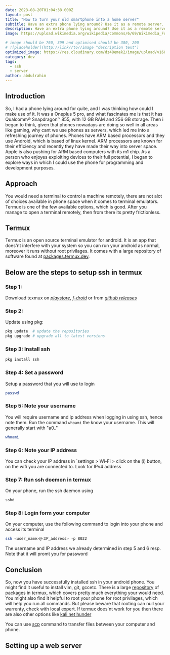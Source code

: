 ```yaml
---
date: 2023-08-20T01:04:38.000Z
layout: post
title: "How to turn your old smartphone into a home server"
subtitle: Have an extra phone lying around? Use it as a remote server. SSH into it, access its terminal. Transfer files using scp. And much more...
description: Have an extra phone lying around? Use it as a remote server. SSH into it, access its terminal. Transfer files using scp. And much more...
image: https://upload.wikimedia.org/wikipedia/commons/6/69/Wikimedia_Foundation_Servers-8055_35.jpg

# image should be 760, 399 and optimised should be 380, 200
# ![placeholder](http://link//to//image "description text")
optimized_image: https://res.cloudinary.com/dz48emek2/image/upload/v1689964438/samples/food/spices.jpg
category: dev
tags:
  - ssh
  - server
author: abdulrahim
---
```


## Introduction

So, I had a phone lying around for quite, and I was thinking how could I make use of it. It was a Oneplus 5 pro, and what fascinates me is that it has Qualcomm® Snapdragon™ 855, with 12 GB RAM and 256 GB storage. Then i began to think, given that phones nowadays are doing so well in all areas like gaming, why cant we use phones as servers, which led me into a refreshing journey of phones. Phones have ARM based processors and they use Android, which is based of linux kernel. ARM processors are known for their efficiency and recently they have made their way into server space. Apple is also pushing for ARM based computers with its m1 chip. As a person who enjoyes exploiting devices to their full potential, I began to explore ways in which I could use the phone for programming and development purposes.

## Approach

You would need a terminal to control a machine remotely, there are not alot of choices available in phone space when it comes to terminal emulators. Termux is one of the few available options, which is good. After you manage to open a terminal remotely, then from there its pretty frictionless.

## Termux

Termux is an open source terminal emulator for android. It is an app that does'nt interfere with your system so you can run your android as normal, moreover it runs without root privilages. It comes with a large repository of software found at [packages.termux.dev](https://packages.termux.dev/).

## Below are the steps to setup ssh in termux

### Step 1:

Download texmux on [_playstore_](https://play.google.com/store/apps/details?id=com.termux&hl=en_US&gl=US&pli=1), [_f-droid_](https://f-droid.org/en/packages/com.termux/) or from [_github releases_](https://github.com/termux/termux-app#github)

### Step 2:

Update using pkg:

```bash
pkg update  # update the repositories
pkg upgrade # upgrade all to latest versions
```

### Step 3: Install ssh

```bash
pkg install ssh
```

### Step 4: Set a password

Setup a password that you will use to login

```bash
passwd
```

### Step 5: Note your username

You will require username and ip address when logging in using ssh, hence note them. Run the command `whoami` the know your username. This will generally start with "a0_"

```bash
whoami
```
### Step 6: Note your IP address

You can check your IP address in `settings > Wi-Fi > click on the (i) button, on the wifi you are connected to. Look for IPv4 address 


### Step 7: Run ssh doemon in termux

On your phone, run the ssh daemon using

```bash
sshd
```

### Step 8: Login form your computer

On your computer, use the following command to login into your phone and access its terminal

```bash
ssh <user_name>@<IP_address> -p 8022
```

The username and IP address we already determined in step 5 and 6 resp. Note that it will promt you for password

## Conclusion

So, now you have successfully installed ssh in your android phone. You might find it useful to install vim, git, gccetc. There is a large [repository](https://termux.holehan.org/) of packages in termux, which covers pretty much everything your would need. You might also find it helpful to root your phone for root privilages, which will help you run all commands. But please beware that rooting can null your warrenty, check with local expert. If termux does'nt work for you then there are also other options like [kali net hunder](https://www.mobile-hacker.com/2023/07/18/how-to-install-kali-nethunter-on-rooted-oneplus-7-pro/)

You can use [scp](https://linux.die.net/man/1/scp) command to transfer files between your computer and phone. 

## Setting up a web server

